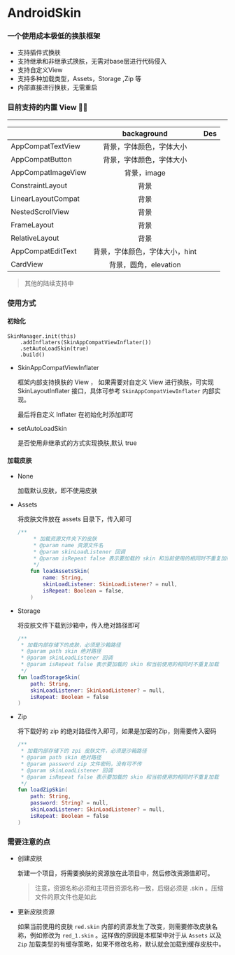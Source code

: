 # AndroidSkin
### 一个使用成本极低的换肤框架 

- 支持插件式换肤
- 支持继承和非继承式换肤，无需对base层进行代码侵入
- 支持自定义View
- 支持多种加载类型，Assets，Storage ,Zip 等
- 内部直接进行换肤，无需重启

### 目前支持的内置 View  👨‍🔧‍

___



|                    |          backaground           | Des  |
| ------------------ | :----------------------------: | :--: |
| AppCompatTextView  |    背景，字体颜色，字体大小    |      |
| AppCompatButton    |    背景，字体颜色，字体大小    |      |
| AppCompatImageView |          背景，image           |      |
| ConstraintLayout   |              背景              |      |
| LinearLayoutCompat |              背景              |      |
| NestedScrollView   |              背景              |      |
| FrameLayout        |              背景              |      |
| RelativeLayout     |              背景              |      |
| AppCompatEditText  | 背景，字体颜色，字体大小，hint |      |
| CardView           |     背景，圆角，elevation      |      |

> 其他的陆续支持中

### 使用方式

#### 初始化

```
SkinManager.init(this)
    .addInflaters(SkinAppCompatViewInflater()) 
    .setAutoLoadSkin(true)
    .build()
```

- SkinAppCompatViewInflater

  框架内部支持换肤的 View ， 如果需要对自定义 View 进行换肤，可实现 SkinLayoutInflater 接口，具体可参考 `SkinAppCompatViewInflater` 内部实现。

  最后将自定义 Inflater 在初始化时添加即可

- setAutoLoadSkin

  是否使用非继承式的方式实现换肤,默认 true

#### 加载皮肤

- None

  加载默认皮肤，即不使用皮肤

- Assets

  将皮肤文件放在 assets 目录下，传入即可

  ```kotlin
  /**
       * 加载资源文件夹下的皮肤
       * @param name 资源文件名
       * @param skinLoadListener 回调
       * @param isRepeat false 表示要加载的 skin 和当前使用的相同时不重复加载
       */
      fun loadAssetsSkin(
          name: String,
          skinLoadListener: SkinLoadListener? = null,
          isRepeat: Boolean = false,
      )
  ```

- Storage

  将皮肤文件下载到沙箱中，传入绝对路径即可

  ```kotlin
  /**
   * 加载内部存储下的皮肤，必须是沙箱路径
   * @param path skin 绝对路径
   * @param skinLoadListener 回调
   * @param isRepeat false 表示要加载的 skin 和当前使用的相同时不重复加载
   */
  fun loadStorageSkin(
      path: String,
      skinLoadListener: SkinLoadListener? = null,
      isRepeat: Boolean = false
  )
  ```

- Zip

  将下载好的 zip 的绝对路径传入即可，如果是加密的Zip，则需要传入密码

  ```kotlin
  /**
   * 加载内部存储下的 zpi 皮肤文件，必须是沙箱路径
   * @param path skin 绝对路径
   * @param password zip 文件密码，没有可不传
   * @param skinLoadListener 回调
   * @param isRepeat false 表示要加载的 skin 和当前使用的相同时不重复加载
   */
  fun loadZipSkin(
      path: String,
      password: String? = null,
      skinLoadListener: SkinLoadListener? = null,
      isRepeat: Boolean = false
  )
  ```



### 需要注意的点

- 创建皮肤

  新建一个项目，将需要换肤的资源放在此项目中，然后修改资源值即可。

  > 注意，资源名称必须和主项目资源名称一致，后缀必须是 .skin 。压缩文件的原文件也是如此

- 更新皮肤资源

  如果当前使用的皮肤 `red.skin` 内部的资源发生了改变，则需要修改皮肤名称，例如修改为 `red_1.skin` 。这样做的原因是本框架中对于从 `Assets` 以及 `Zip` 加载类型的有缓存策略，如果不修改名称，默认就会加载到缓存皮肤中。

